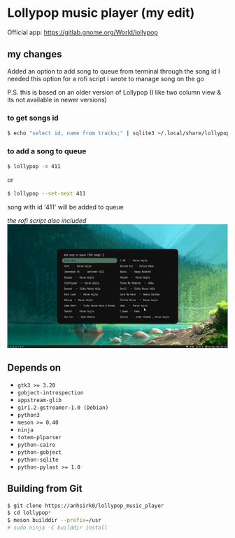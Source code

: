 # Lollypop music player (my edit)

Official app: https://gitlab.gnome.org/World/lollypop

## my changes
Added an option to add song to queue from terminal through the song id
I needed this option for a rofi script i wrote to manage song on the go

P.S. this is based on an older version of Lollypop (I like two column view & its not available in newer versions)
### to get songs id 
```bash
$ echo "select id, name from tracks;" | sqlite3 ~/.local/share/lollypop/lollypop.db
```

### to add a song to queue
```bash
$ lollypop -m 411
```
or 

```bash
$ lollypop --set-next 411
```

song with id '411' will be added to queue

*the rofi script also included*
![rofi.png](https://github.com/anhsirk0/lollypop_music_player/blob/master/rofi/rofi.png)

## Depends on

- `gtk3 >= 3.20`
- `gobject-introspection`
- `appstream-glib`
- `gir1.2-gstreamer-1.0 (Debian)`
- `python3`
- `meson >= 0.40`
- `ninja`
- `totem-plparser`
- `python-cairo`
- `python-gobject`
- `python-sqlite`
- `python-pylast >= 1.0`

## Building from Git

```bash
$ git clone https://anhsirk0/lollypop_music_player
$ cd lollypop*
$ meson builddir --prefix=/usr
# sudo ninja -C builddir install
```

